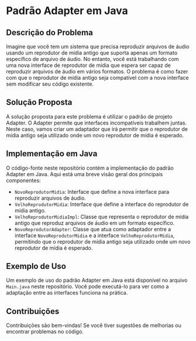 # Padrão Adapter em Java

## Descrição do Problema

Imagine que você tem um sistema que precisa reproduzir arquivos de áudio usando um reprodutor de mídia antigo que suporta apenas um formato específico de arquivo de áudio. No entanto, você está trabalhando com uma nova interface de reprodutor de mídia que espera ser capaz de reproduzir arquivos de áudio em vários formatos. O problema é como fazer com que o reprodutor de mídia antigo seja compatível com a nova interface sem modificar seu código existente.

## Solução Proposta

A solução proposta para este problema é utilizar o padrão de projeto Adapter. O Adapter permite que interfaces incompatíveis trabalhem juntas. Neste caso, vamos criar um adaptador que irá permitir que o reprodutor de mídia antigo seja utilizado onde um novo reprodutor de mídia é esperado.

## Implementação em Java

O código-fonte neste repositório contém a implementação do padrão Adapter em Java. Aqui está uma breve visão geral dos principais componentes:

- `NovoReprodutorMidia`: Interface que define a nova interface para reproduzir arquivos de áudio.
- `VelhoReprodutorMidia`: Interface que define a interface do reprodutor de mídia antigo.
- `VelhoReprodutorMidiaImpl`: Classe que representa o reprodutor de mídia antigo que reproduz arquivos de áudio em um formato específico.
- `NovoReprodutorAdapter`: Classe que atua como adaptador entre a interface `NovoReprodutorMidia` e a interface `VelhoReprodutorMidia`, permitindo que o reprodutor de mídia antigo seja utilizado onde um novo reprodutor de mídia é esperado.

## Exemplo de Uso

Um exemplo de uso do padrão Adapter em Java está disponível no arquivo `Main.java` neste repositório. Você pode executá-lo para ver como a adaptação entre as interfaces funciona na prática.

## Contribuições

Contribuições são bem-vindas! Se você tiver sugestões de melhorias ou encontrar problemas no código.
